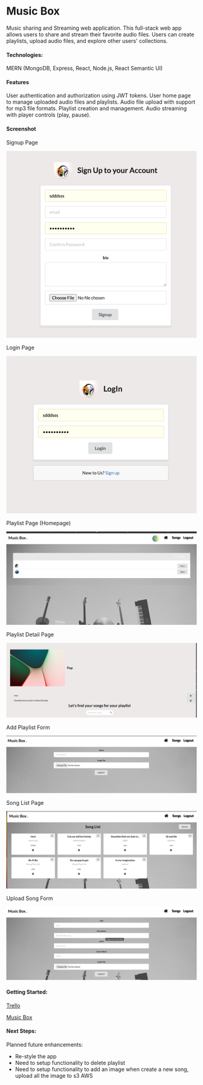 
# Music Box

Music sharing and Streaming web application.
This full-stack web app allows users to share and stream their favorite audio files. Users can create playlists, upload audio files, and explore other users' collections.

#### Technologies: 
MERN (MongoDB, Express, React, Node.js, React Semantic UI)


#### Features
User authentication and authorization using JWT tokens.
User home page to manage uploaded audio files and playlists.
Audio file upload with support for mp3 file formats.
Playlist creation and management.
Audio streaming with player controls (play, pause).

#### Screenshot

Signup Page

![img_5.png](img_5.png)

Login Page

![img_6.png](img_6.png)

Playlist Page (Homepage)

![img.png](img.png)

Playlist Detail Page

![img_1.png](img_1.png)

Add Playlist Form

![img_2.png](img_2.png)

Song List Page

![img_3.png](img_3.png)

Upload Song Form

![img_4.png](img_4.png)

#### Getting Started:
[Trello](https://trello.com/b/6v0txBjE/music-box)

[Music Box](http://localhost:8000/)

#### Next Steps: 

Planned future enhancements:
* Re-style the app 
* Need to setup functionality to delete playlist 
* Need to setup functionality to add an image when create a new song, upload all the image to s3 AWS









